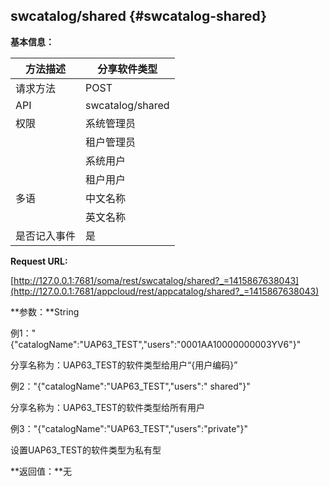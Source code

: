 ## swcatalog/shared {#swcatalog-shared}

**基本信息：**

| 方法描述 | 分享软件类型 |
| --- | --- |
| 请求方法 | POST |
| API | swcatalog/shared |
| 权限 | 系统管理员 | 是，分享非系统预置的资源 |
|  | 租户管理员 | 是，分享自己上传的资源 |
|  | 系统用户 | 是，分享非系统预置的资源 |
|  | 租户用户 | 否 |
| 多语 | 中文名称 | 分享软件类型 |
|  | 英文名称 | Share software type to others |
| 是否记入事件 | 是 |

**Request URL:**

[http://127.0.0.1:7681/soma/rest/swcatalog/shared?_=1415867638043](http://127.0.0.1:7681/appcloud/rest/appcatalog/shared?_=1415867638043)

**参数：**String

例1："{\"catalogName\":\"UAP63_TEST\",\"users\":\"0001AA10000000003YV6\"}"

分享名称为：UAP63_TEST的软件类型给用户“{用户编码}”

例2："{\"catalogName\":\"UAP63_TEST\",\"users\":\" shared\"}"

分享名称为：UAP63_TEST的软件类型给所有用户

例3："{\"catalogName\":\"UAP63_TEST\",\"users\":\"private\"}"

设置UAP63_TEST的软件类型为私有型

**返回值：**无